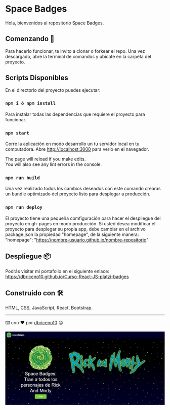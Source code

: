 # Space Badges

Hola, bienvenidos al repositorio Space Badges.

## Comenzando 🚀

Para hacerlo funcionar, te invito a clonar o forkear el repo. Una vez descargado, abre la terminal de comandos y ubicate en la carpeta del proyecto.
## Scripts Disponibles

En el directorio del proyecto puedes ejecutar:

### `npm i ó npm install`
Para instalar todas las dependencias que requiere el proyecto para funcionar.

### `npm start`

Corre la aplicación en modo desarrollo un tu servidor local en tu computadora.
Abre [http://localhost:3000](http://localhost:3000) para verlo en el navegador.

The page will reload if you make edits.\
You will also see any lint errors in the console.

### `npm run build`

Una vez realizado todos los cambios deseados con este comando crearas un bundle optimizado del proyecto listo para desplegar a producción.

### `npm run deploy`

El proyecto tiene una pequeña comfiguración para hacer el despliegue del proyecto en gh-pages en modo producción. Si usted desea modificar el proyecto para desplegar su propia app, debe cambiar en el archivo package.json la propiedad "homepage", de la siguiente manera: "homepage": "https://nombre-usuario.github.io/nombre-repositorio"

## Despliegue 📦

Podrás visitar mi portafolio en el siguiente enlace: https://dbriceno10.github.io/Curso-React-JS-platzi-badges

## Construido con 🛠️

HTML, CSS, JavaScript, React, Bootstrap.

---
⌨️ con ❤️ por [dbriceno10](https://github.com/dbriceno10) 😊

<img src="./public/miniatura.png"/>